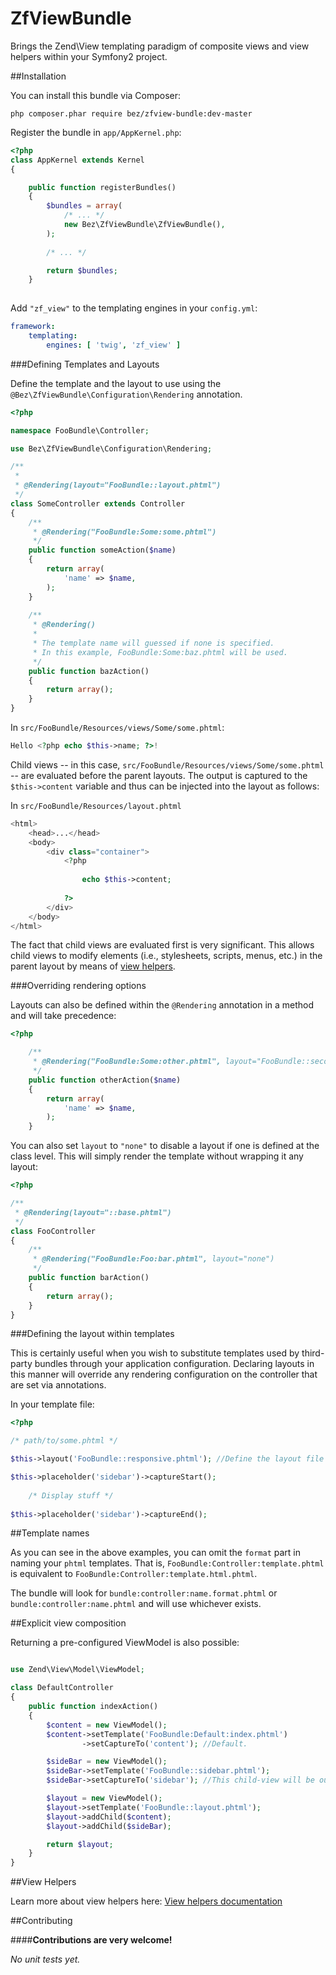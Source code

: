 ZfViewBundle
============

Brings the Zend\View templating paradigm of composite views and view helpers within your Symfony2 project.

##Installation

You can install this bundle via Composer:

`php composer.phar require bez/zfview-bundle:dev-master`

Register the bundle in `app/AppKernel.php`:

```php
<?php
class AppKernel extends Kernel
{

    public function registerBundles()
    {
        $bundles = array(
            /* ... */
            new Bez\ZfViewBundle\ZfViewBundle(),
        );
        
        /* ... */

        return $bundles;
    }
    
```

Add `"zf_view"` to the templating engines in your `config.yml`:

```yml
framework:
    templating:
        engines: [ 'twig', 'zf_view' ]
```

###Defining Templates and Layouts

Define the template and the layout to use using the `@Bez\ZfViewBundle\Configuration\Rendering` annotation.

```php
<?php

namespace FooBundle\Controller;

use Bez\ZfViewBundle\Configuration\Rendering;

/**
 *
 * @Rendering(layout="FooBundle::layout.phtml")
 */
class SomeController extends Controller
{
    /**
     * @Rendering("FooBundle:Some:some.phtml")
     */
    public function someAction($name)
    {
        return array(
            'name' => $name,
        );
    }
    
    /**
     * @Rendering()
     * 
     * The template name will guessed if none is specified. 
     * In this example, FooBundle:Some:baz.phtml will be used.
     */
    public function bazAction()
    {
        return array();
    }
}
```

In `src/FooBundle/Resources/views/Some/some.phtml`:

```php
Hello <?php echo $this->name; ?>!
```

Child views -- in this case, `src/FooBundle/Resources/views/Some/some.phtml` -- are evaluated before the parent layouts. 
The output is captured to the `$this->content` variable and thus can be injected into the layout as follows:

In `src/FooBundle/Resources/layout.phtml`

```php
<html>
    <head>...</head>
    <body>
        <div class="container">
            <?php
                
                echo $this->content;
                
            ?>
        </div>
    </body>
</html>
```

The fact that child views are evaluated first is very significant. This allows child views to modify elements (i.e., stylesheets, scripts, menus, etc.) in the parent layout by means of [view helpers](Resources/docs/view-helpers.md).

###Overriding rendering options

Layouts can also be defined within the `@Rendering` annotation in a method and will take precedence:

```php
<?php

    /**
     * @Rendering("FooBundle:Some:other.phtml", layout="FooBundle::secondary.phtml")
     */
    public function otherAction($name)
    {
        return array(
            'name' => $name,
        );
    }
```

You can also set `layout` to `"none"` to disable a layout if one is defined at the class level. This will simply render the template without wrapping it any layout:

```php
<?php

/**
 * @Rendering(layout="::base.phtml")
 */
class FooController
{
    /**
     * @Rendering("FooBundle:Foo:bar.phtml", layout="none")
     */
    public function barAction()
    {
        return array();
    }
}

```
###Defining the layout within templates

This is certainly useful when you wish to substitute templates used by third-party bundles through your application configuration. Declaring layouts in this manner will override any rendering configuration on the controller that are set via annotations.

In your template file:
```php
<?php

/* path/to/some.phtml */

$this->layout('FooBundle::responsive.phtml'); //Define the layout file to use.

$this->placeholder('sidebar')->captureStart();
    
    /* Display stuff */
    
$this->placeholder('sidebar')->captureEnd();

```

##Template names

As you can see in the above examples, you can omit the `format` part in naming your `phtml` templates. That is, `FooBundle:Controller:template.phtml` is equivalent to `FooBundle:Controller:template.html.phtml`. 

The bundle will look for `bundle:controller:name.format.phtml` or `bundle:controller:name.phtml` and will use whichever exists. 

##Explicit view composition

Returning a pre-configured ViewModel is also possible:

```php

use Zend\View\Model\ViewModel;

class DefaultController
{
    public function indexAction()
    {
        $content = new ViewModel();
        $content->setTemplate('FooBundle:Default:index.phtml')
                ->setCaptureTo('content'); //Default.

        $sideBar = new ViewModel();
        $sideBar->setTemplate('FooBundle::sidebar.phtml');
        $sideBar->setCaptureTo('sidebar'); //This child-view will be outputted via $this->sidebar in the parent view.

        $layout = new ViewModel();
        $layout->setTemplate('FooBundle::layout.phtml');
        $layout->addChild($content);
        $layout->addChild($sideBar);

        return $layout;
    }
}
```

##View Helpers

Learn more about view helpers here: [View helpers documentation](Resources/docs/view-helpers.md)

##Contributing

####**Contributions are very welcome!**

_No unit tests yet._
